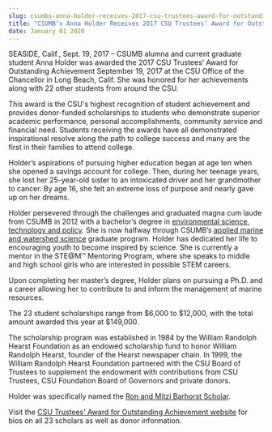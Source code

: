 ```yaml
---
slug: csumbs-anna-holder-receives-2017-csu-trustees-award-for-outstanding-achievement
title: "CSUMB’s Anna Holder Receives 2017 CSU Trustees’ Award for Outstanding Achievement"
date: January 01 2020
---
```


<p>SEASIDE, Calif., Sept. 19, 2017 – CSUMB alumna and current graduate student Anna Holder was awarded the 2017 CSU Trustees’ Award for Outstanding Achievement September 19, 2017 at the CSU Office of the Chancellor in Long Beach, Calif. She was honored for her achievements along with 22 other students from around the CSU.</p><p>This award is the CSU's highest recognition of student achievement and provides donor-funded scholarships to students who demonstrate superior academic performance, personal accomplishments, community service and financial need. Students receiving the awards have all demonstrated inspirational resolve along the path to college success and many are the first in their families to attend college.</p><p>Holder’s aspirations of pursuing higher education began at age ten when she opened a savings account for college. Then, during her teenage years, she lost her 25-year-old sister to an intoxicated driver and her grandmother to cancer. By age 16, she felt an extreme loss of purpose and nearly gave up on her dreams.</p><p>Holder persevered through the challenges and graduated magna cum laude from CSUMB in 2012 with a bachelor’s degree in <a href="https://csumb.edu/naturalsciences/environmental-science-technology-policy-bs">environmental science, technology and policy</a>. She is now halfway through CSUMB’s <a href="https://csumb.edu/amws">applied marine and watershed science</a> graduate program. Holder has dedicated her life to encouraging youth to become inspired by science. She is currently a mentor in the STE@M™ Mentoring Program, where she speaks to middle and high school girls who are interested in possible STEM careers.</p><p>Upon completing her master’s degree, Holder plans on pursuing a Ph.D. and a career allowing her to contribute to and inform the management of marine resources.</p><p>The 23 student scholarships range from $6,000 to $12,000, with the total amount awarded this year at $149,000.</p><p>The scholarship program was established in 1984 by the William Randolph Hearst Foundation as an endowed scholarship fund to honor William Randolph Hearst, founder of the Hearst newspaper chain. In 1999, the William Randolph Hearst Foundation partnered with the CSU Board of Trustees to supplement the endowment with contributions from CSU Trustees, CSU Foundation Board of Governors and private donors.</p><p>Holder was specifically named the <a href="https://www2.calstate.edu/impact-of-the-csu/support-the-csu/csu-trustees-awards/our-donors/Pages/csu-foundation-board-chair-ronald-r-barhorst.aspx">Ron and Mitzi Barhorst Scholar</a>.</p><p>Visit the <a href="https://www2.calstate.edu/impact-of-the-csu/support-the-csu/csu-trustees-awards/meet-the-awardees">CSU Trustees' Award for Outstanding Achievement website</a> for bios on all 23 scholars as well as donor information.</p>
